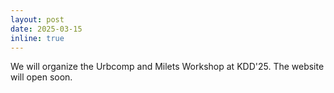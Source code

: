```yaml
---
layout: post
date: 2025-03-15
inline: true
---
```

We will organize the Urbcomp and Milets Workshop at KDD'25. The website will open soon.